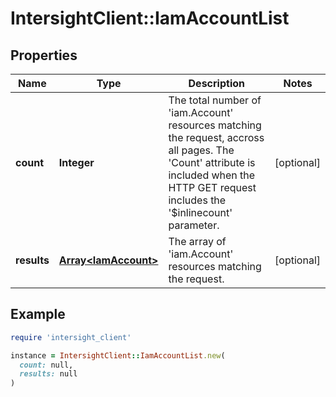 # IntersightClient::IamAccountList

## Properties

| Name | Type | Description | Notes |
| ---- | ---- | ----------- | ----- |
| **count** | **Integer** | The total number of &#39;iam.Account&#39; resources matching the request, accross all pages. The &#39;Count&#39; attribute is included when the HTTP GET request includes the &#39;$inlinecount&#39; parameter. | [optional] |
| **results** | [**Array&lt;IamAccount&gt;**](IamAccount.md) | The array of &#39;iam.Account&#39; resources matching the request. | [optional] |

## Example

```ruby
require 'intersight_client'

instance = IntersightClient::IamAccountList.new(
  count: null,
  results: null
)
```

